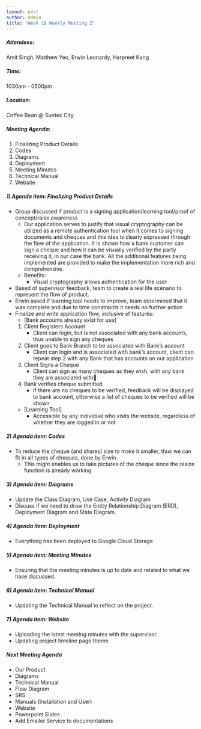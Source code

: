 ```yaml
---
layout: post
author: admin
title: "Week 18 Weekly Meeting 2"
---
```


##### Attendees:
Amit Singh, Matthew Yeo, Erwin Leonardy, Harpreet Kang

##### Time:
1030am - 0500pm

##### Location: 
Coffee Bean @ Suntec City

##### Meeting Agenda:
1. Finalizing Product Details
2. Codes
3. Diagrams
4. Deployment
5. Meeting Minutes
6. Technical Manual
7. Website


##### 1) Agenda item: Finalizing Product Details
- Group discussed if product is a signing application/learning tool/proof of concept/raise awareness
  - Our application serves to justify that visual cryptography can be utilized as a remote authentication tool when it comes to signing documents and cheques and this idea is clearly expressed through the flow of the application. It is shown how a bank customer can sign a cheque and how it can be visually verified by the party receiving it, in our case the bank. All the additional features being implemented are provided to make the implementation more rich and comprehensive.
  - Benefits:
     - Visual cryptography allows authentication for the user
- Based of supervisor feedback, team to create a real life scenario to represent the flow of product.
- Erwin asked if learning tool needs to improve, team determined that it was complete and due to time constraints it  needs no further action
- Finalize and write application flow, inclusive of features:
  - [Bank accounts already exist for use]
  1. Client Registers Account
     - Client can login, but is not associated with any bank accounts, thus unable to sign any cheques
  2. Client goes to Bank Branch to be associated with Bank’s account
     - Client can login and is associated with bank’s account, client can repeat step 2 with any Bank that has accounts on our application
  3. Client Signs a Cheque
     - Client can sign as many cheques as they wish, with any bank they are associated with
  4. Bank verifies cheque submitted
     - If there are no cheques to be verified, feedback will be displayed to bank account, otherwise a list of cheques to be verified will be shown
  - [Learning Tool]
    - Accessible by any individual who visits the website, regardless of whether they are logged in or not

##### 2) Agenda item: Codes
- To reduce the cheque (and shares) size to make it smaller, thus we can fit in all types of cheques, done by Erwin
   - This might enables us to take pictures of the cheque since the resize function is already working.

##### 3) Agenda item: Diagrams
- Update the Class Diagram, Use Case, Activity Diagram
- Discuss if we need to draw the Entity Relationship Diagram (ERD), Deployment Diagram and State Diagram.

##### 4) Agenda item: Deployment
- Everything has been deployed to Google Cloud Storage

##### 5) Agenda item: Meeting Minutes
- Ensuring that the meeting minutes is up to date and related to what we have discussed.

##### 6) Agenda item: Technical Manual
- Updating the Technical Manual to reflect on the project.

##### 7) Agenda item: Website
- Uploading the latest meeting minutes with the supervisor.
- Updating project timeline page theme

##### Next Meeting Agenda
- Our Product
- Diagrams
- Technical Manual
- Flow Diagram
- SRS
- Manuals (Installation and User)
- Website
- Powerpoint Slides
- Add Emailer Service to documentations
